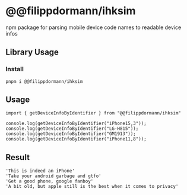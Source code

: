 # @@filippdormann/ihksim
npm package for parsing mobile device code names to readable device infos

## Library Usage
### Install
```
pnpm i @@filippdormann/ihksim
```
## Usage
```
import { getDeviceInfoByIdentifier } from "@@filippdormann/ihksim"

console.log(getDeviceInfoByIdentifier("iPhone15,3"));
console.log(getDeviceInfoByIdentifier("LG-H815"));
console.log(getDeviceInfoByIdentifier("GM1913"));
console.log(getDeviceInfoByIdentifier("iPhone11,8"));
```
## Result
```
'This is indeed an iPhone'
'Take your android garbage and gtfo'
'Get a good phone, google fanboy'
'A bit old, but apple still is the best when it comes to privacy'
```